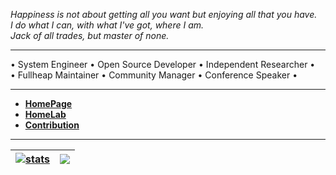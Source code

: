 _Happiness is not about getting all you want but enjoying all that you have._  
_I do what I can, with what I've got, where I am._  
_Jack of all trades, but master of none._


---


• System Engineer • Open Source Developer • Independent Researcher •  
• Fullheap Maintainer • Community Manager • Conference Speaker •  


---


- [**HomePage**](https://ia.github.io)
- [**HomeLab**](https://h0melab.github.io)
- [**Contribution**](https://github.com/pulls?q=is%3Apr+author%3Aia+archived%3Afalse)


---


| <a href="https://github.com/search?q=author%3Aia&type=commits&s=committer-date&o=desc"><img align="center" src="https://github-readme-stats.vercel.app/api?username=ia&show_icons=true&count_private=false&include_all_commits=true&theme=default&hide_border=true&show=reviews,discussions_started,discussions_answered,prs_merged,prs_merged_percentage" alt="stats" /></a> | <a href="https://github.com/ia?tab=repositories&type=source"><img align="center" src="https://github-readme-stats.vercel.app/api/top-langs/?username=ia&langs_count=20&layout=compact&theme=default&hide_border=true" /></a> |
| ------------- | ------------- |

